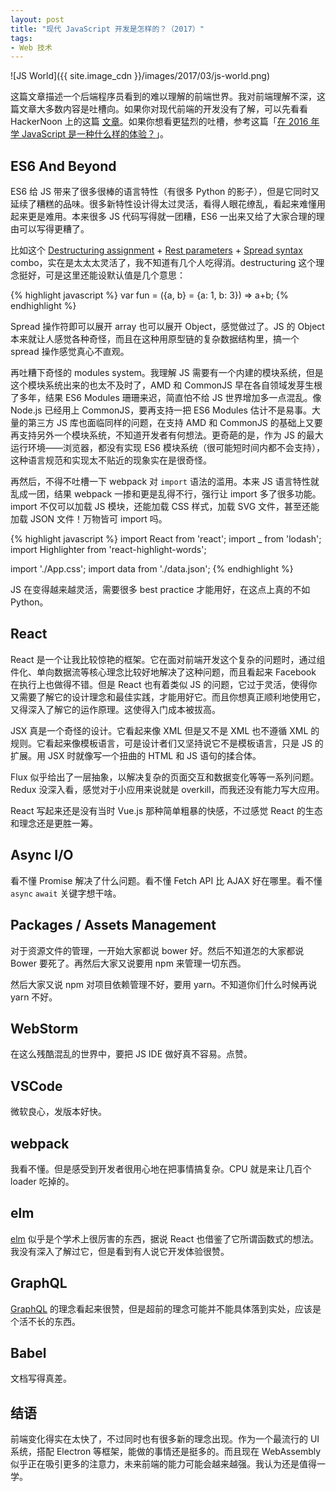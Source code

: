 ```yaml
---
layout: post
title: "现代 JavaScript 开发是怎样的？（2017）"
tags: 
- Web 技术
---
```


![JS World]({{ site.image_cdn }}/images/2017/03/js-world.png)

这篇文章描述一个后端程序员看到的难以理解的前端世界。我对前端理解不深，这篇文章大多数内容是吐槽向。如果你对现代前端的开发没有了解，可以先看看 HackerNoon 上的这篇 [文章][js-2017]。如果你想看更猛烈的吐槽，参考这篇「[在 2016 年学 JavaScript 是一种什么样的体验？](https://zhuanlan.zhihu.com/p/22782487)」。

[js-2017]: https://hackernoon.com/a-map-to-modern-javascript-development-2017-16d9eb86309c#.mldzrt1gn

<!--more-->

## ES6 And Beyond

ES6 给 JS 带来了很多很棒的语言特性（有很多 Python 的影子），但是它同时又延续了糟糕的品味。很多新特性设计得太过灵活，看得人眼花缭乱，看起来难懂用起来更是难用。本来很多 JS 代码写得就一团糟，ES6 一出来又给了大家合理的理由可以写得更糟了。

比如这个 [Destructuring assignment][destructuring-assignment] + [Rest parameters][rest-parameters] + [Spread syntax][spread-syntax] combo，实在是太太太灵活了，我不知道有几个人吃得消。destructuring 这个理念挺好，可是这里还能设默认值是几个意思：

{% highlight javascript %}
var fun = ({a, b} = {a: 1, b: 3}) => a+b;
{% endhighlight %}

Spread 操作符即可以展开 array 也可以展开 Object，感觉做过了。JS 的 Object 本来就让人感觉各种奇怪，而且在这种用原型链的复杂数据结构里，搞一个 spread 操作感觉真心不直观。

再吐糟下奇怪的 modules system。我理解 JS 需要有一个内建的模块系统，但是这个模块系统出来的也太不及时了，AMD 和 CommonJS 早在各自领域发芽生根了多年，结果 ES6 Modules 珊珊来迟，简直怕不给 JS 世界增加多一点混乱。像 Node.js 已经用上 CommonJS，要再支持一把 ES6 Modules 估计不是易事。大量的第三方 JS 库也面临同样的问题，在支持 AMD 和 CommonJS 的基础上又要再支持另外一个模块系统，不知道开发者有何想法。更奇葩的是，作为 JS 的最大运行环境——浏览器，都没有实现 ES6 模块系统（很可能短时间内都不会支持），这种语言规范和实现太不贴近的现象实在是很奇怪。

再然后，不得不吐槽一下 webpack 对 `import` 语法的滥用。本来 JS 语言特性就乱成一团，结果 webpack 一掺和更是乱得不行，强行让 import 多了很多功能。import 不仅可以加载 JS 模块，还能加载 CSS 样式，加载 SVG 文件，甚至还能加载 JSON 文件！万物皆可 import 吗。

{% highlight javascript %}
import React from 'react';
import _ from 'lodash';
import Highlighter from 'react-highlight-words';

import './App.css';
import data from './data.json';
{% endhighlight %}

JS 在变得越来越灵活，需要很多 best practice 才能用好，在这点上真的不如 Python。

## React

React 是一个让我比较惊艳的框架。它在面对前端开发这个复杂的问题时，通过组件化、单向数据流等核心理念比较好地解决了这种问题，而且看起来 Facebook 在执行上也做得不错。但是 React 也有着类似 JS 的问题，它过于灵活，使得你又需要了解它的设计理念和最佳实践，才能用好它。而且你想真正顺利地使用它，又得深入了解它的运作原理。这使得入门成本被拔高。

JSX 真是一个奇怪的设计。它看起来像 XML 但是又不是 XML 也不遵循 XML 的规则。它看起来像模板语言，可是设计者们又坚持说它不是模板语言，只是 JS 的扩展。用 JSX 时就像写一个扭曲的 HTML 和 JS 语句的揉合体。

Flux 似乎给出了一层抽象，以解决复杂的页面交互和数据变化等等一系列问题。Redux 没深入看，感觉对于小应用来说就是 overkill，而我还没有能力写大应用。

React 写起来还是没有当时 Vue.js 那种简单粗暴的快感，不过感觉 React 的生态和理念还是更胜一筹。

## Async I/O

看不懂 Promise 解决了什么问题。看不懂 Fetch API 比 AJAX 好在哪里。看不懂 `async` `await` 关键字想干啥。

## Packages / Assets Management

对于资源文件的管理，一开始大家都说 bower 好。然后不知道怎的大家都说 Bower 要死了。再然后大家又说要用 npm 来管理一切东西。

然后大家又说 npm 对项目依赖管理不好，要用 yarn。不知道你们什么时候再说 yarn 不好。

## WebStorm

在这么残酷混乱的世界中，要把 JS IDE 做好真不容易。点赞。

## VSCode

微软良心，发版本好快。

## webpack

我看不懂。但是感受到开发者很用心地在把事情搞复杂。CPU 就是来让几百个 loader 吃掉的。

## elm

[elm][] 似乎是个学术上很厉害的东西，据说 React 也借鉴了它所谓函数式的想法。我没有深入了解过它，但是看到有人说它开发体验很赞。

## GraphQL

[GraphQL][graph-ql] 的理念看起来很赞，但是超前的理念可能并不能具体落到实处，应该是个活不长的东西。

## Babel

文档写得真差。

## 结语

前端变化得实在太快了，不过同时也有很多新的理念出现。作为一个最流行的 UI 系统，搭配 Electron 等框架，能做的事情还是挺多的。而且现在 WebAssembly 似乎正在吸引更多的注意力，未来前端的能力可能会越来越强。我认为还是值得一学。

[destructuring-assignment]: https://developer.mozilla.org/en-US/docs/Web/JavaScript/Reference/Operators/Destructuring_assignment
[rest-parameters]: https://developer.mozilla.org/en-US/docs/Web/JavaScript/Reference/Functions/rest_parameters
[spread-syntax]: https://developer.mozilla.org/en-US/docs/Web/JavaScript/Reference/Operators/Spread_operator
[elm]: http://elm-lang.org/
[graph-ql]: http://graphql.org/
